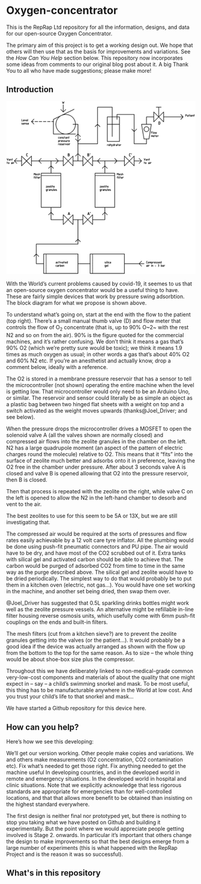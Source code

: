 # Oxygen-concentrator

This is the RepRap Ltd repository for all the information, designs, and data for our open-source Oxygen Concentrator.

The primary aim of this project is to get a working design out.  We hope that others will then use that as the basis for improvements and variations.  See the *How Can You Help* section below.  This repository now incorporates some ideas from comments to our original blog post about it.  A big Thank You to all who have made suggestions; please make more!

## Introduction

![Oxygen concentrator block diagram](Pix/o2-concentrator.png)

With the World’s current problems caused by covid-19, it seemes to us that an open-source oxygen concentrator would be a useful thing to have.  These are fairly simple devices that work by pressure swing adsorbtion.  The block diagram for what we propose is shown above.

To understand what’s going on, start at the end with the flow to the patient (top right).  There’s a small manual thumb valve (D) and flow meter that controls the flow of O<sub>2</sub> concentrate (that is, up to 90% O~2~ with the rest N2 and so on from the air).  90% is the figure quoted for the commercial machines, and it’s rather confusing.  We don’t think it means a gas that’s 90% O2 (which we’re pretty sure would be toxic); we think it means 1.9 times as much oxygen as usual; in other words a gas that’s about 40% O2 and 60% N2 etc.  If you’re an anesthetist and actually know, drop a comment below, ideally with a reference.

The O2 is stored in a membrane pressure reservoir that has a sensor to tell the microcontroller (not shown) operating the entire machine when the level is getting low.  That microcontroller would only need to be an Arduino Uno, or similar.   The reservoir and sensor could literally be as simple an object as a plastic bag between two hinged flat sheets with a weight on top and a switch activated as the weight moves upwards (thanks@Joel_Driver; and see below).

When the pressure drops the microcontroller drives a MOSFET to open the solenoid valve A (all the valves shown are normally closed) and compressed air flows into the zeolite granules in the chamber on the left.  N2 has a large quadrupole moment (an aspect of the pattern of electric charges round the molecule) relative to O2. This means that it “fits” into the surface of zeolite much better and adsorbs onto it in preference, leaving the O2 free in the chamber under pressure.  After about 3 seconds valve A is closed and valve B is opened allowing that O2 into the pressure reservoir, then B is closed.

Then that process is repeated with the zeolite on the right, while valve C on the left is opened to allow the N2 in the left-hand chamber to desorb and vent to the air.

The best zeolites to use for this seem to be 5A or 13X, but we are still investigating that.

The compressed air would be required at the sorts of pressures and flow rates easily achievable by a 12 volt care tyre inflator.  All the plumbing would be done using push-fit pneumatic connectors and PU pipe.  The air would have to be dry, and have most of the CO2 scrubbed out of it.  Extra tanks with silical gel and activated carbon should be able to achieve that.  The carbon would be purged of adsorbed CO2 from time to time in the same way as the purge described above.  The silical gel and zeolite would have to be dried periodically.  The simplest way to do that would probably be to put them in a kitchen oven (electric, not gas…).  You would have one set working in the machine, and another set being dried, then swap them over.

@Joel_Driver has suggested that 0.5L sparkling drinks bottles might work well as the zeolite pressure vessels.  An alternative might be refillable in-line filter housing reverse osmosis units, which usefully come with 6mm push-fit couplings on the ends and built-in filters.

The mesh filters (cut from a kitchen sieve?) are to prevent the zeolite granules getting into the valves (or the patient…).  It would probably be a good idea if the device was actually arranged as shown with the flow up from the bottom to the top for the same reason.  As to size – the whole thing would be about shoe-box size plus the compressor.

Throughout this we have deliberately linked to non-medical-grade common very-low-cost components and materials of about the quality that one might expect in – say – a child’s swimming snorkel and mask.  To be most useful, this thing has to be manufacturable anywhere in the World at low cost.  And you trust your child’s life to that snorkel and mask…

We have started a Github repository for this device here.

## How can you help?

Here’s how we see this developing:

We’ll get our version working.
Other people make copies and variations.
We and others make measurements (O2 concentration, CO2 contamination etc).
Fix what’s needed to get those right.
Fix anything needed to get the machine useful
In developing countries, and in the developed world in remote and emergency situations.
In the developed world in hospital and clinic situations.
Note that we explicitly acknowledge that less rigorous standards are appropriate for emergencies than for well-controlled locations, and that that allows more benefit to be obtained than insisting on the highest standard everywhere.

The first design is neither final nor prototyped yet, but there is nothing to stop you taking what we have posted on Github and building it experimentally.  But the point where we would appreciate people getting involved is Stage 2. onwards.  In particular it’s important that others change the design to make improvements so that the best designs emerge from a large number of experiments (this is what happened with the RepRap Project and is the reason it was so successful).

## What's in this repository
